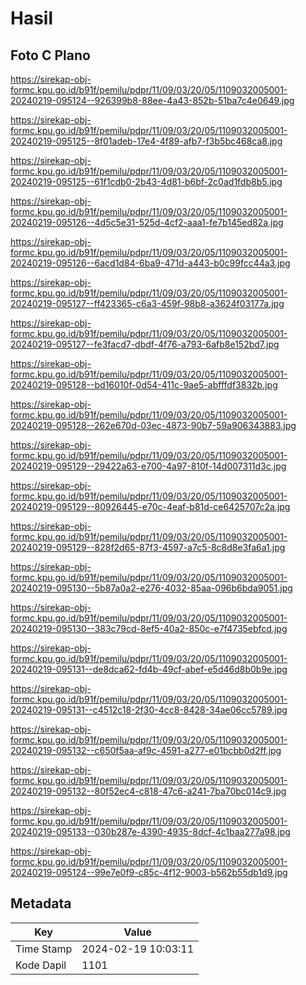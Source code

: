 # Hasil

## Foto C Plano

https://sirekap-obj-formc.kpu.go.id/b91f/pemilu/pdpr/11/09/03/20/05/1109032005001-20240219-095124--926399b8-88ee-4a43-852b-51ba7c4e0649.jpg

https://sirekap-obj-formc.kpu.go.id/b91f/pemilu/pdpr/11/09/03/20/05/1109032005001-20240219-095125--8f01adeb-17e4-4f89-afb7-f3b5bc468ca8.jpg

https://sirekap-obj-formc.kpu.go.id/b91f/pemilu/pdpr/11/09/03/20/05/1109032005001-20240219-095125--61f1cdb0-2b43-4d81-b6bf-2c0ad1fdb8b5.jpg

https://sirekap-obj-formc.kpu.go.id/b91f/pemilu/pdpr/11/09/03/20/05/1109032005001-20240219-095126--4d5c5e31-525d-4cf2-aaa1-fe7b145ed82a.jpg

https://sirekap-obj-formc.kpu.go.id/b91f/pemilu/pdpr/11/09/03/20/05/1109032005001-20240219-095126--6acd1d84-6ba9-471d-a443-b0c99fcc44a3.jpg

https://sirekap-obj-formc.kpu.go.id/b91f/pemilu/pdpr/11/09/03/20/05/1109032005001-20240219-095127--ff423365-c6a3-459f-98b8-a3624f03177a.jpg

https://sirekap-obj-formc.kpu.go.id/b91f/pemilu/pdpr/11/09/03/20/05/1109032005001-20240219-095127--fe3facd7-dbdf-4f76-a793-6afb8e152bd7.jpg

https://sirekap-obj-formc.kpu.go.id/b91f/pemilu/pdpr/11/09/03/20/05/1109032005001-20240219-095128--bd16010f-0d54-411c-9ae5-abfffdf3832b.jpg

https://sirekap-obj-formc.kpu.go.id/b91f/pemilu/pdpr/11/09/03/20/05/1109032005001-20240219-095128--262e670d-03ec-4873-90b7-59a906343883.jpg

https://sirekap-obj-formc.kpu.go.id/b91f/pemilu/pdpr/11/09/03/20/05/1109032005001-20240219-095129--29422a63-e700-4a97-810f-14d007311d3c.jpg

https://sirekap-obj-formc.kpu.go.id/b91f/pemilu/pdpr/11/09/03/20/05/1109032005001-20240219-095129--80926445-e70c-4eaf-b81d-ce6425707c2a.jpg

https://sirekap-obj-formc.kpu.go.id/b91f/pemilu/pdpr/11/09/03/20/05/1109032005001-20240219-095129--828f2d65-87f3-4597-a7c5-8c8d8e3fa6a1.jpg

https://sirekap-obj-formc.kpu.go.id/b91f/pemilu/pdpr/11/09/03/20/05/1109032005001-20240219-095130--5b87a0a2-e276-4032-85aa-096b6bda9051.jpg

https://sirekap-obj-formc.kpu.go.id/b91f/pemilu/pdpr/11/09/03/20/05/1109032005001-20240219-095130--383c79cd-8ef5-40a2-850c-e7f4735ebfcd.jpg

https://sirekap-obj-formc.kpu.go.id/b91f/pemilu/pdpr/11/09/03/20/05/1109032005001-20240219-095131--de8dca62-fd4b-49cf-abef-e5d46d8b0b9e.jpg

https://sirekap-obj-formc.kpu.go.id/b91f/pemilu/pdpr/11/09/03/20/05/1109032005001-20240219-095131--c4512c18-2f30-4cc8-8428-34ae06cc5789.jpg

https://sirekap-obj-formc.kpu.go.id/b91f/pemilu/pdpr/11/09/03/20/05/1109032005001-20240219-095132--c650f5aa-af9c-4591-a277-e01bcbb0d2ff.jpg

https://sirekap-obj-formc.kpu.go.id/b91f/pemilu/pdpr/11/09/03/20/05/1109032005001-20240219-095132--80f52ec4-c818-47c6-a241-7ba70bc014c9.jpg

https://sirekap-obj-formc.kpu.go.id/b91f/pemilu/pdpr/11/09/03/20/05/1109032005001-20240219-095133--030b287e-4390-4935-8dcf-4c1baa277a98.jpg

https://sirekap-obj-formc.kpu.go.id/b91f/pemilu/pdpr/11/09/03/20/05/1109032005001-20240219-095124--99e7e0f9-c85c-4f12-9003-b562b55db1d9.jpg


## Metadata

| Key        | Value               |
| ---------- | ------------------- |
| Time Stamp | 2024-02-19 10:03:11 |
| Kode Dapil | 1101                |



